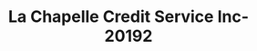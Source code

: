 ---
f_zip-code: 54301
f_state-code: WI
title: La Chapelle Credit Service Inc-20192
f_phone: 920-435-6191
f_city-only: Green Bay
f_address: 200 South Monroe Avenue Green Bay
f_location-unique-id: '20192'
slug: la-chapelle-credit-service-inc-20192
updated-on: '2024-05-30T13:46:58.046Z'
created-on: '2024-05-30T13:36:59.803Z'
published-on: '2024-05-30T13:54:32.469Z'
f_city-state: cms/city/green-bay-wi.md
f_company: cms/company/la-chapelle-credit-service-inc.md
f_state: cms/state/wisconsin.md
layout: '[payday-loan].html'
tags: payday-loan
---